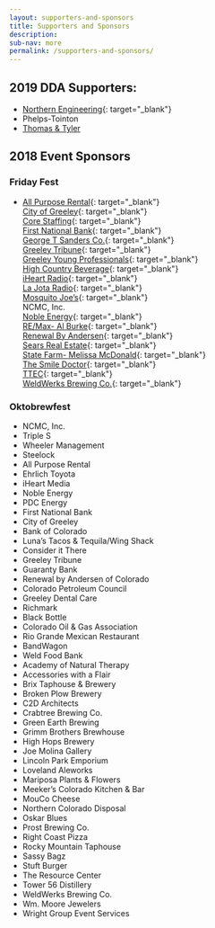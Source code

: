 ```yaml
---
layout: supporters-and-sponsors
title: Supporters and Sponsors
description:
sub-nav: more
permalink: /supporters-and-sponsors/
---
```


## 2019 DDA Supporters:

* [Northern Engineering](http://northernengineering.com/){: target="_blank"}
* Phelps-Tointon
* [Thomas & Tyler](http://www.thomasandtyler.com/)

## 2018 Event Sponsors

### Friday Fest

* [All Purpose Rental](http://www.allpurposerental.com/){: target="_blank"}<br>[City of Greeley](greeleygov.com){: target="_blank"}<br>[Core Staffing](www.corestaff.com){: target="_blank"}<br>[First National Bank](https://www.1stnationalbank.com/site/personal/){: target="_blank"}<br>[George T Sanders Co.](https://www.gtsanders.com/){: target="_blank"}<br>[Greeley Tribune](https://www.greeleytribune.com/){: target="_blank"}<br>[Greeley Young Professionals](https://www.facebook.com/greeleyyoungprofessionals/){: target="_blank"}<br>[High Country Beverage](http://highcountrybeverage.com/agegate/){: target="_blank"}<br>[iHeart Radio](https://www.iheart.com/){: target="_blank"}<br>[La Jota Radio](http://lajotamexicana.com/content/){: target="_blank"}<br>[Mosquito Joe’s](https://mosquitojoe.com/){: target="_blank"}<br>NCMC, Inc.<br>[Noble Energy](https://www.nblenergy.com/){: target="_blank"}<br>[RE/Max- Al Burke](www.remax.com){: target="_blank"}<br>[Renewal By Andersen](https://www.renewalbyandersen.com/){: target="_blank"}<br>[Sears Real Estate](http://www.searsrealestate.com/){: target="_blank"}<br>[State Farm- Melissa McDonald](https://www.statefarm.com/agent/US/CO/Greeley/Melissa-Mcdonald-ZB0KX2VV000){: target="_blank"}<br>[The Smile Doctor](www.smiledoctors.com){: target="_blank"}<br>[TTEC](https://www.ttecjobs.com/){: target="_blank"}<br>[WeldWerks Brewing Co.](https://www.weldwerksbrewing.com/){: target="_blank"}

### Oktobrewfest

* NCMC, Inc.
* Triple S
* Wheeler Management
* Steelock
* All Purpose Rental
* Ehrlich Toyota
* iHeart Media
* Noble Energy
* PDC Energy
* First National Bank
* City of Greeley
* Bank of Colorado
* Luna’s Tacos & Tequila/Wing Shack
* Consider it There
* Greeley Tribune
* Guaranty Bank
* Renewal by Andersen of Colorado
* Colorado Petroleum Council
* Greeley Dental Care
* Richmark
* Black Bottle
* Colorado Oil & Gas Association
* Rio Grande Mexican Restaurant
* BandWagon
* Weld Food Bank
* Academy of Natural Therapy
* Accessories with a Flair
* Brix Taphouse & Brewery
* Broken Plow Brewery
* C2D Architects
* Crabtree Brewing Co.
* Green Earth Brewing
* Grimm Brothers Brewhouse
* High Hops Brewery
* Joe Molina Gallery
* Lincoln Park Emporium
* Loveland Aleworks
* Mariposa Plants & Flowers
* Meeker’s Colorado Kitchen & Bar
* MouCo Cheese&nbsp;
* Northern Colorado Disposal
* Oskar Blues
* Prost Brewing Co.
* Right Coast Pizza
* Rocky Mountain Taphouse
* Sassy Bagz
* Stuft Burger
* The Resource Center
* Tower 56 Distillery
* WeldWerks Brewing Co.
* Wm. Moore Jewelers
* Wright Group Event Services